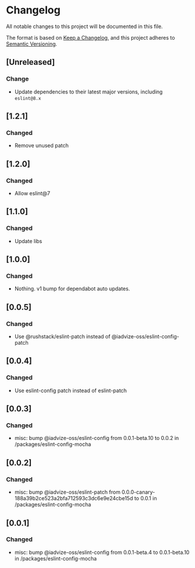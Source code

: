 # Changelog

All notable changes to this project will be documented in this file.

The format is based on [Keep a Changelog](https://keepachangelog.com/en/1.0.0/),
and this project adheres to [Semantic Versioning](https://semver.org/spec/v2.0.0.html).

## [Unreleased]
### Change

- Update dependencies to their latest major versions, including `eslint@8.x`

## [1.2.1]

### Changed

-   Remove unused patch

## [1.2.0]

### Changed

-   Allow eslint@7

## [1.1.0]

### Changed

-   Update libs

## [1.0.0]

### Changed

-   Nothing. v1 bump for dependabot auto updates.

## [0.0.5]

### Changed

-   Use @rushstack/eslint-patch instead of @iadvize-oss/eslint-config-patch

## [0.0.4]

### Changed

-   Use eslint-config patch instead of eslint-patch

## [0.0.3]

### Changed

-   misc: bump @iadvize-oss/eslint-config from 0.0.1-beta.10 to 0.0.2 in /packages/eslint-config-mocha

## [0.0.2]

### Changed

-   misc: bump @iadvize-oss/eslint-patch from 0.0.0-canary-188a39b2ce523a2bfa712593c3dc6e9e24cbe15d to 0.0.1 in /packages/eslint-config-mocha

## [0.0.1]

### Changed

-   misc: bump @iadvize-oss/eslint-config from 0.0.1-beta.4 to 0.0.1-beta.10 in /packages/eslint-config-mocha
